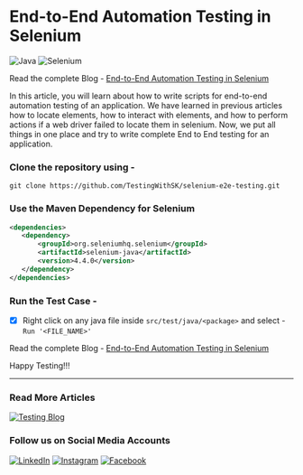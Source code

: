 # End-to-End Automation Testing in Selenium

![Java](https://img.shields.io/badge/java-%23ED8B.svg?style=for-the-badge) 
![Selenium](https://img.shields.io/badge/selenium-%797979.svg?style=for-the-badge)

Read the complete Blog - [End-to-End Automation Testing in Selenium](https://testingwithsk.in/end-to-end-automation-testing-in-selenium/)

In this article, you will learn about how to write scripts for end-to-end automation testing of an application. We have learned in previous articles how to locate elements, how to interact with elements, and how to perform actions if a web driver failed to locate them in selenium. Now, we put all things in one place and try to write complete End to End testing for an application.

### Clone the repository using -

```shell
git clone https://github.com/TestingWithSK/selenium-e2e-testing.git
```

### Use the Maven Dependency for Selenium
```xml
<dependencies>
   <dependency>
       <groupId>org.seleniumhq.selenium</groupId>
       <artifactId>selenium-java</artifactId>
       <version>4.4.0</version>
   </dependency>
</dependencies>
```

### Run the Test Case -

- [x] Right click on any java file inside `src/test/java/<package>` and select -  `Run '<FILE_NAME>'`

Read the complete Blog - [End-to-End Automation Testing in Selenium](https://testingwithsk.in/end-to-end-automation-testing-in-selenium/)

Happy Testing!!!

---

### Read More Articles
[![Testing Blog](https://img.shields.io/badge/-TestingWithSK-21759B?logo=wordpress&logoColor=white)](https://testingwithsk.in)

### Follow us on Social Media Accounts
[![LinkedIn](https://img.shields.io/badge/LinkedIn-%230077B5.svg?logo=linkedin&logoColor=white)](https://linkedin.com/in/shubhamkgupta14)
[![Instagram](https://img.shields.io/badge/Instagram-%23E4405F.svg?logo=Instagram&logoColor=white)](https://instagram.com/testingwithsk)
[![Facebook](https://img.shields.io/badge/Facebook-%231877F2.svg?logo=Facebook&logoColor=white)](https://facebook.com/testingwithsk)